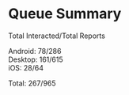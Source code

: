 # Queue Summary

Total Interacted/Total Reports

Android: 78/286  
Desktop: 161/615  
iOS: 28/64

Total: 267/965
